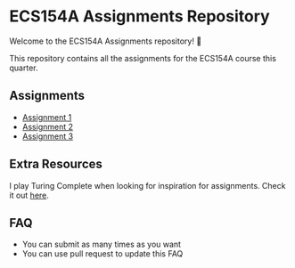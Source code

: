 # ECS154A Assignments Repository

Welcome to the ECS154A Assignments repository! 👋

This repository contains all the assignments for the ECS154A course this quarter.

## Assignments

- [Assignment 1](assignment1/assignment1.md)
- [Assignment 2](assignment2/assignment2.md)
- [Assignment 3](assignment3/assignment3.md)

## Extra Resources
I play Turing Complete when looking for inspiration for assignments. Check it out [here](https://store.steampowered.com/app/1444480/Turing_Complete/).

## FAQ
* You can submit as many times as you want
* You can use pull request to update this FAQ
